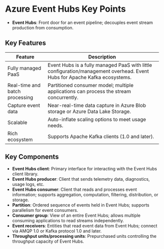 # Azure Event Hubs Key Points

- **Event Hubs**: Front door for an event pipeline; decouples event stream production from consumption.

## Key Features

| Feature                    | Description                                                                                                                |
|----------------------------|----------------------------------------------------------------------------------------------------------------------------|
| Fully managed PaaS         | Event Hubs is a fully managed PaaS with little configuration/management overhead. Event Hubs for Apache Kafka ecosystems.  |
| Real-time and batch processing | Partitioned consumer model; multiple applications can process the stream concurrently.                                   |
| Capture event data         | Near-real-time data capture in Azure Blob storage or Azure Data Lake Storage.                                               |
| Scalable                   | Auto-inflate scaling options to meet usage needs.                                                                           |
| Rich ecosystem             | Supports Apache Kafka clients (1.0 and later).                                                                              |

## Key Components

- **Event Hubs client**: Primary interface for interacting with the Event Hubs client library.
- **Event Hubs producer**: Client that sends telemetry data, diagnostics, usage logs, etc.
- **Event Hubs consumer**: Client that reads and processes event information; supports aggregation, computation, filtering, distribution, or storage.
- **Partition**: Ordered sequence of events held in Event Hubs; supports parallelism for event consumers.
- **Consumer group**: View of an entire Event Hubs; allows multiple consuming applications to read streams independently.
- **Event receivers**: Entities that read event data from Event Hubs; connect via AMQP 1.0 or Kafka protocol 1.0 and later.
- **Throughput units/processing units**: Prepurchased units controlling the throughput capacity of Event Hubs.
